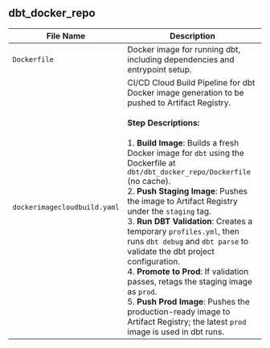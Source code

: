## dbt_docker_repo

| **File Name**               | **Description** |
|----------------------------|-----------------|
| `Dockerfile`               | Docker image for running dbt, including dependencies and entrypoint setup. |
| `dockerimagecloudbuild.yaml` | CI/CD Cloud Build Pipeline for dbt Docker image generation to be pushed to Artifact Registry.<br><br> **Step Descriptions:** <br><br> 1. **Build Image**: Builds a fresh Docker image for `dbt` using the Dockerfile at `dbt/dbt_docker_repo/Dockerfile` (no cache). <br>  2. **Push Staging Image**: Pushes the image to Artifact Registry under the `staging` tag. <br> 3. **Run DBT Validation**: Creates a temporary `profiles.yml`, then runs `dbt debug` and `dbt parse` to validate the dbt project configuration. <br> 4. **Promote to Prod**: If validation passes, retags the staging image as `prod`. <br> 5. **Push Prod Image**: Pushes the production-ready image to Artifact Registry; the latest `prod` image is used in dbt runs. <br>|
